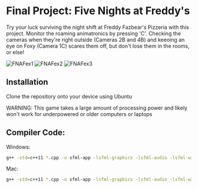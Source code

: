 # Final Project: Five Nights at Freddy's

Try your luck surviving the night shift at Freddy Fazbear's Pizzeria with this project. Monitor the roaming animatronics by pressing 'C'. Checking the cameras when they're right outside (Cameras 2B and 4B) and keeoing an eye on Foxy (Camera 1C) scares them off, but don't lose them in the rooms, or else!


![FNAFex1](https://github.com/user-attachments/assets/623dcd3c-8f4e-49e2-a9d9-1ff3667a6f4c)
![FNAFex2](https://github.com/user-attachments/assets/8e03d4e1-681a-44d4-9b67-9286c5d7cb1d)
![FNAFex3](https://github.com/user-attachments/assets/df770e50-b0b5-49b2-8f05-456be5c160de)

## Installation
Clone the repository onto your device using Ubuntu

WARNING: This game takes a large amount of processing power and likely won't work for underpowered or older computers or laptops

## Compiler Code:
Windows:
```bash
g++ -std=c++11 *.cpp -o sfml-app -lsfml-graphics -lsfml-audio -lsfml-window -lsfml-system
```
Mac:
```bash
g++ -std=c++11 *.cpp -o sfml-app -lsfml-graphics -lsfml-audio -lsfml-window -lsfml-system -I/usr/local/opt/sfml@2/include -L/usr/local/opt/sfml@2/lib
```
